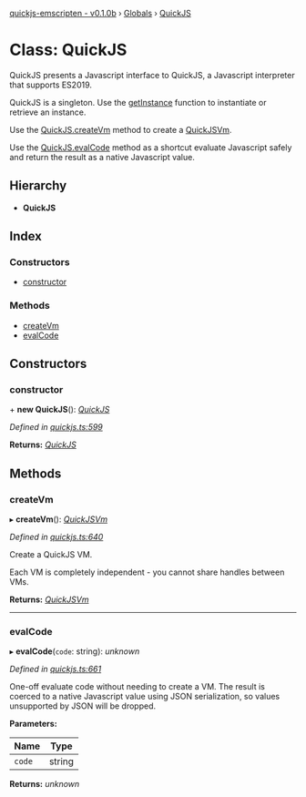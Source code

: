[quickjs-emscripten - v0.1.0b](../README.md) › [Globals](../globals.md) › [QuickJS](quickjs.md)

# Class: QuickJS

QuickJS presents a Javascript interface to QuickJS, a Javascript interpreter that
supports ES2019.

QuickJS is a singleton. Use the [getInstance](../globals.md#getinstance) function to instantiate
or retrieve an instance.

Use the [QuickJS.createVm](quickjs.md#createvm) method to create a [QuickJSVm](quickjsvm.md).

Use the [QuickJS.evalCode](quickjs.md#evalcode) method as a shortcut evaluate Javascript safely
and return the result as a native Javascript value.

## Hierarchy

* **QuickJS**

## Index

### Constructors

* [constructor](quickjs.md#constructor)

### Methods

* [createVm](quickjs.md#createvm)
* [evalCode](quickjs.md#evalcode)

## Constructors

###  constructor

\+ **new QuickJS**(): *[QuickJS](quickjs.md)*

*Defined in [quickjs.ts:599](https://github.com/justjake/quickjs-emscripten/blob/ce3ee3a/ts/quickjs.ts#L599)*

**Returns:** *[QuickJS](quickjs.md)*

## Methods

###  createVm

▸ **createVm**(): *[QuickJSVm](quickjsvm.md)*

*Defined in [quickjs.ts:640](https://github.com/justjake/quickjs-emscripten/blob/ce3ee3a/ts/quickjs.ts#L640)*

Create a QuickJS VM.

Each VM is completely independent - you cannot share handles between
VMs.

**Returns:** *[QuickJSVm](quickjsvm.md)*

___

###  evalCode

▸ **evalCode**(`code`: string): *unknown*

*Defined in [quickjs.ts:661](https://github.com/justjake/quickjs-emscripten/blob/ce3ee3a/ts/quickjs.ts#L661)*

One-off evaluate code without needing to create a VM.
The result is coerced to a native Javascript value using JSON
serialization, so values unsupported by JSON will be dropped.

**Parameters:**

Name | Type |
------ | ------ |
`code` | string |

**Returns:** *unknown*
